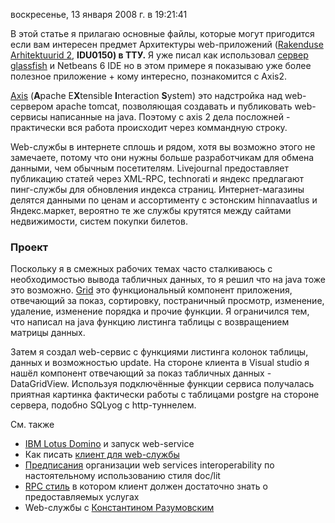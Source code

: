 воскресенье, 13 января 2008 г. в 19:21:41

В этой статье я прилагаю основные файлы, которые могут пригодится если вам интересен предмет Архитектуры web-приложений ([Rakenduse Arhitektuurid 2](http://maurus.ttu.ee/aine_index.php?aine=189), **IDU0150) в ТТУ.** Я уже писал как использовал [сервер glassfish](https://kurapov.ee/article/webservice/) и Netbeans 6 IDE но в этом примере я показываю уже более полезное приложение + кому интересно, познакомится с Axis2.

[Axis](http://ws.apache.org/axis/java/user-guide.html) (**A**pache E**X**tensible **I**nteraction **S**ystem) это надстройка над web-сервером apache tomcat, позволяющая создавать и публиковать web-сервисы написанные на java. Поэтому с axis 2 дела посложней - практически вся работа происходит через коммандную строку.

Web-cлужбы в интернете сплошь и рядом, хотя вы возможно этого не замечаете, потому что они нужны больше разработчикам для обмена данными, чем обычным посетителям. Livejournal предоставляет публикацию статей через XML-RPC, technorati и яндекс предлагают пинг-службы для обновления индекса страниц. Интернет-магазины делятся данными по ценам и ассортименту с эстонским hinnavaatlus и Яндекс.маркет, вероятно те же службы крутятся между сайтами недвижимости, систем покупки билетов.

### Проект  

Поскольку я в смежных рабочих темах часто сталкиваюсь с необходимостью вывода табличных данных, то я решил что на java тоже это возможно. [Grid](http://extjs.com/deploy/dev/examples/grid/array-grid.html) это функциональный компонент приложения, отвечающий за показ, сортировку, постраничный просмотр, изменение, удаление, изменение порядка и прочие функции. Я ограничился тем, что написал на java функцию листинга таблицы с возвращением матрицы данных.

Затем я создал web-сервис с функциями листинга колонок таблицы, данных и возможностью update. На стороне клиента в Visual studio я нашёл компонент отвечающий за показ табличных данных - DataGridView. Используя подключённые функции сервиса получалась приятная картинка фактически работы с таблицами postgre на стороне сервера, подобно SQLyog с http-туннелем.

См. также

- [IBM Lotus Domino](http://www.ibm.com/developerworks/ru/library/domino-webservices/) и запуск web-service
- Как писать [клиент для web-службы](http://forum.sources.ru/index.php?showtopic=156708&hl=)
- [Предписания](http://msdn.microsoft.com/library/default.asp?url=/library/en-us/dnwebsrv/html/rpc_literal.asp) организации web services interoperability по настоятельному использованию стиля doc/lit
- [RPC стиль](http://www.xml.com/pub/a/ws/2003/09/30/soa.html) в котором клиент должен достаточно знать о предоставляемых услугах
- Web-службы с [Константином Разумовским](http://forum.sources.ru/index.php?showtopic=156708&hl=)